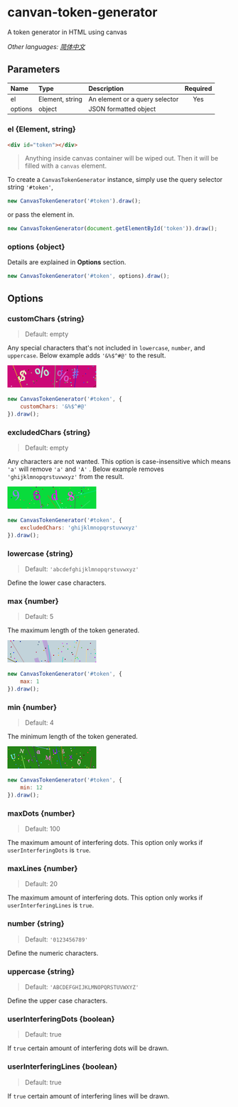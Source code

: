 # canvan-token-generator
A token generator in HTML using canvas

*Other languages: [简体中文](https://github.com/unicornboat/canvan-token-generator/blob/main/README.zh-cn.md)*

## Parameters

|Name    |Type           |Description                   |Required |
|:-------|:--------------|:-----------------------------|:-------:|
|el      |Element, string|An element or a query selector|Yes      |
|options |object         |JSON formatted object         |         |

### el {Element, string}

```html
<div id="token"></div>
```

> Anything inside canvas container will be wiped out. Then it will be filled with a `canvas` element.

To create a `CanvasTokenGenerator` instance, simply use the query selector string `'#token'`,
```javascript
new CanvasTokenGenerator('#token').draw();
```
or pass the element in.
```javascript
new CanvasTokenGenerator(document.getElementById('token')).draw();
```

### options {object}

Details are explained in **Options** section.

```javascript
new CanvasTokenGenerator('#token', options).draw();
```

## Options

### customChars {string}

> Default: empty

Any special characters that's not included in `lowercase`, `number`, and `uppercase`. Below example adds `'&%$^#@'` 
to the result.

![alt text][example-customChars]

```javascript
new CanvasTokenGenerator('#token', {
	customChars: '&%$^#@'
}).draw();
```

### excludedChars {string}

> Default: empty

Any characters are not wanted. This option is case-insensitive which means `'a'` will remove `'a'` and `'A'` . Below example removes `'ghijklmnopqrstuvwxyz'` from the result.

![alt text][example-excludedChars]

```javascript
new CanvasTokenGenerator('#token', {
	excludedChars: 'ghijklmnopqrstuvwxyz'
}).draw();
```

### lowercase {string}

> Default: `'abcdefghijklmnopqrstuvwxyz'`

Define the lower case characters.

### max {number}

> Default: 5

The maximum length of the token generated.

![alt text][example-min]

```javascript
new CanvasTokenGenerator('#token', {
	max: 1
}).draw();
```

### min {number}

> Default: 4

The minimum length of the token generated.

![alt text][example-max]

```javascript
new CanvasTokenGenerator('#token', {
	min: 12
}).draw();
```

### maxDots {number}

> Default: 100

The maximum amount of interfering dots. This option only works if `userInterferingDots` is `true`.

### maxLines {number}

> Default: 20

The maximum amount of interfering dots. This option only works if `userInterferingLines` is `true`.

### number {string}

> Default: `'0123456789'`

Define the numeric characters.

### uppercase {string}

> Default: `'ABCDEFGHIJKLMNOPQRSTUVWXYZ'`

Define the upper case characters.

### userInterferingDots {boolean}

> Default: true

If `true` certain amount of interfering dots will be drawn.

### userInterferingLines {boolean}

> Default: true

If `true` certain amount of interfering lines will be drawn.























[example-customChars]: https://github.com/unicornboat/canvan-token-generator/blob/main/demo/img/examples/example-customChars.png?raw=true "Option: customChars"
[example-excludedChars]: https://github.com/unicornboat/canvan-token-generator/blob/main/demo/img/examples/example-excludedChars.png?raw=true "Option: excludedChars"
[example-max]: https://github.com/unicornboat/canvan-token-generator/blob/main/demo/img/examples/example-max.png?raw=true "Option: max"
[example-min]: https://github.com/unicornboat/canvan-token-generator/blob/main/demo/img/examples/example-min.png?raw=true "Option: min"